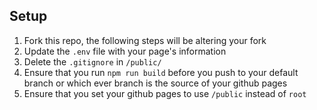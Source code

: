## Setup
1. Fork this repo, the following steps will be altering your fork
2. Update the ``.env`` file with your page's information
3. Delete the ``.gitignore`` in ``/public/``
4. Ensure that you run ``npm run build`` before you push to your default branch or which ever branch is the source of your github pages
5. Ensure that you set your github pages to use ``/public`` instead of ``root``